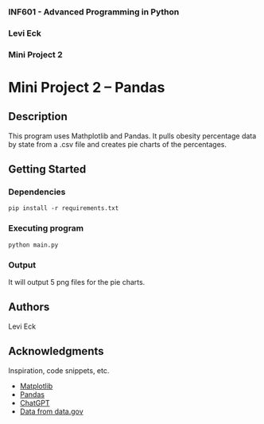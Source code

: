 ### INF601 - Advanced Programming in Python
### Levi Eck
### Mini Project 2


# Mini Project 2 – Pandas

## Description

This program uses Mathplotlib and Pandas. It pulls obesity percentage data by state from a .csv file and creates pie charts of the percentages.

## Getting Started

### Dependencies
```
pip install -r requirements.txt
```

### Executing program

```
python main.py
``````

### Output

It will output 5 png files for the pie charts.


## Authors
Levi Eck

## Acknowledgments

Inspiration, code snippets, etc.
* [Matplotlib](https://matplotlib.org/)
* [Pandas](https://pandas.pydata.org/pandas-docs/stable/getting_started/overview.html)
* [ChatGPT](https://chatgpt.com/share/67bbcd5c-5148-8001-9ccb-9db8ea76a722)
* [Data from data.gov](https://catalog.data.gov/dataset/national-obesity-by-state-d765a)
